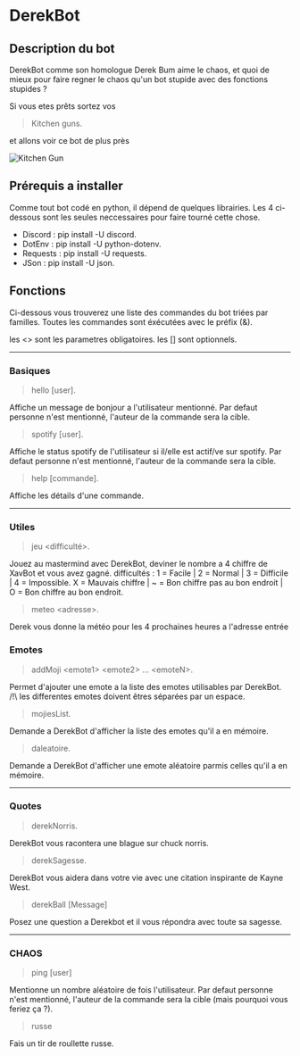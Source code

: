 # DerekBot

## Description du bot

DerekBot comme son homologue Derek Bum aime le chaos, et quoi de mieux pour faire regner le chaos qu'un bot stupide avec des fonctions
stupides ?

Si vous etes prêts sortez vos

> Kitchen guns.

et allons voir ce bot de plus près

![Kitchen Gun](https://c.tenor.com/ocEiJ47ed9wAAAAC/kitchen-gun.gif)

## Prérequis a installer

Comme tout bot codé en python, il dépend de quelques librairies.
Les 4 ci-dessous sont les seules neccessaires pour faire tourné cette chose.

- Discord : pip install -U discord.
- DotEnv : pip install -U python-dotenv.
- Requests : pip install -U requests.
- JSon : pip install -U json.

## Fonctions

Ci-dessous vous trouverez une liste des commandes du bot triées par familles.
Toutes les commandes sont éxécutées avec le préfix (&).

les <> sont les parametres obligatoires.
les [] sont optionnels.

***

### Basiques

> hello \[user].

Affiche un message de bonjour a l'utilisateur mentionné.
Par defaut personne n'est mentionné, l'auteur de la commande sera la cible.

> spotify \[user].

Affiche le status spotify de l'utilisateur si il/elle est actif/ve sur spotify.
Par defaut personne n'est mentionné, l'auteur de la commande sera la cible.

> help \[commande].

Affiche les détails d'une commande.

***

### Utiles

> jeu \<difficulté>.

Jouez au mastermind avec DerekBot, deviner le nombre a 4 chiffre de XavBot et vous avez gagné. difficultés : 1 = Facile | 2 = Normal |
3 = Difficile | 4 = Impossible.
X = Mauvais chiffre | ~ = Bon chiffre pas au bon endroit | O = Bon chiffre au bon endroit.

> meteo \<adresse>.

Derek vous donne la météo pour les 4 prochaines heures a l'adresse entrée

### Emotes

> addMoji \<emote1> \<emote2> ... \<emoteN>.

Permet d'ajouter une emote a la liste des emotes utilisables par DerekBot. /!\ les differentes emotes doivent êtres séparées par un espace.

> mojiesList.

Demande a DerekBot d'afficher la liste des emotes qu'il a en mémoire.

> daleatoire.

Demande a DerekBot d'afficher une emote aléatoire parmis celles qu'il a en mémoire.

***

### Quotes

> derekNorris.

DerekBot vous racontera une blague sur chuck norris.

> derekSagesse.

DerekBot vous aidera dans votre vie avec une citation inspirante de Kayne West.

> derekBall [Message]

Posez une question a Derekbot et il vous répondra avec toute sa sagesse.

***

### CHAOS

> ping [user]

Mentionne un nombre aléatoire de fois l'utilisateur.
Par defaut personne n'est mentionné, l'auteur de la commande sera la cible (mais pourquoi vous feriez ça ?).

> russe

Fais un tir de roullette russe.
